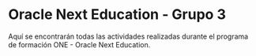 # Oracle Next Education - Grupo 3

Aquí se encontrarán todas las actividades realizadas durante el programa de formación ONE - Oracle Next Education.